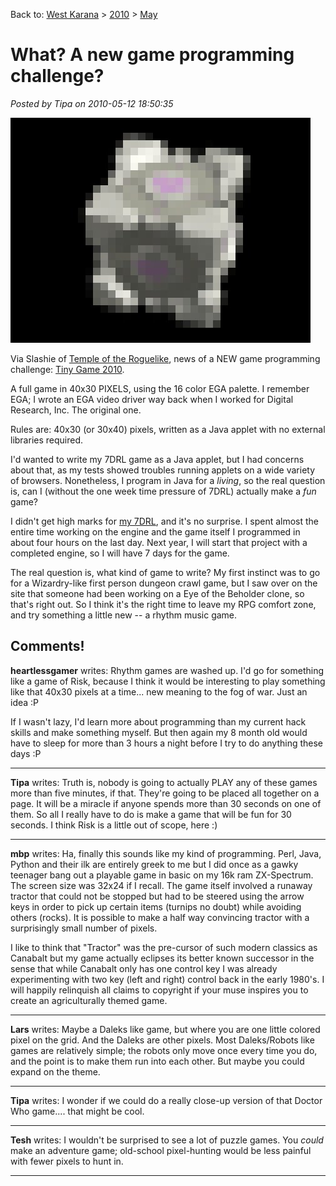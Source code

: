 Back to: [West Karana](/posts/westkarana.md) > [2010](/posts/2010/westkarana.md) > [May](./westkarana.md)
# What? A new game programming challenge?

*Posted by Tipa on 2010-05-12 18:50:35*

![](../../../uploads/2010/05/cube.jpg "Feeling a little pixelated?")

Via Slashie of [Temple of the Roguelike](http://www.roguetemple.com/), news of a NEW game programming challenge: [Tiny Game 2010](http://www.javagaming.org/index.php/topic,22255.0.html).

A full game in 40x30 PIXELS, using the 16 color EGA palette. I remember EGA; I wrote an EGA video driver way back when I worked for Digital Research, Inc. The original one.

Rules are: 40x30 (or 30x40) pixels, written as a Java applet with no external libraries required.

I'd wanted to write my 7DRL game as a Java applet, but I had concerns about that, as my tests showed troubles running applets on a wide variety of browsers. Nonetheless, I program in Java for a *living*, so the real question is, can I (without the one week time pressure of 7DRL) actually make a *fun* game?

I didn't get high marks for [my 7DRL](http://www.youtube.com/watch?v=n07UpBJ7Sfg), and it's no surprise. I spent almost the entire time working on the engine and the game itself I programmed in about four hours on the last day. Next year, I will start that project with a completed engine, so I will have 7 days for the game.

The real question is, what kind of game to write? My first instinct was to go for a Wizardry-like first person dungeon crawl game, but I saw over on the site that someone had been working on a Eye of the Beholder clone, so that's right out. So I think it's the right time to leave my RPG comfort zone, and try something a little new -- a rhythm music game.

## Comments!

**heartlessgamer** writes: Rhythm games are washed up. I'd go for something like a game of Risk, because I think it would be interesting to play something like that 40x30 pixels at a time... new meaning to the fog of war. Just an idea :P

If I wasn't lazy, I'd learn more about programming than my current hack skills and make something myself. But then again my 8 month old would have to sleep for more than 3 hours a night before I try to do anything these days :P

---

**Tipa** writes: Truth is, nobody is going to actually PLAY any of these games more than five minutes, if that. They're going to be placed all together on a page. It will be a miracle if anyone spends more than 30 seconds on one of them. So all I really have to do is make a game that will be fun for 30 seconds. I think Risk is a little out of scope, here :)

---

**mbp** writes: Ha, finally this sounds like my kind of programming. Perl, Java, Python and their ilk are entirely greek to me but I did once as a gawky teenager bang out a playable game in basic on my 16k ram ZX-Spectrum. The screen size was 32x24 if I recall. The game itself involved a runaway tractor that could not be stopped but had to be steered using the arrow keys in order to pick up certain items (turnips no doubt) while avoiding others (rocks). It is possible to make a half way convincing tractor with a surprisingly small number of pixels. 

I like to think that "Tractor" was the pre-cursor of such modern classics as Canabalt but my game actually eclipses its better known successor in the sense that while Canabalt only has one control key I was already experimenting with two key (left and right) control back in the early 1980's. I will happily relinquish all claims to copyright if your muse inspires you to create an agriculturally themed game.

---

**Lars** writes: Maybe a Daleks like game, but where you are one little colored pixel on the grid. And the Daleks are other pixels. Most Daleks/Robots like games are relatively simple; the robots only move once every time you do, and the point is to make them run into each other. But maybe you could expand on the theme.

---

**Tipa** writes: I wonder if we could do a really close-up version of that Doctor Who game.... that might be cool.

---

**Tesh** writes: I wouldn't be surprised to see a lot of puzzle games. You *could* make an adventure game; old-school pixel-hunting would be less painful with fewer pixels to hunt in.

---

